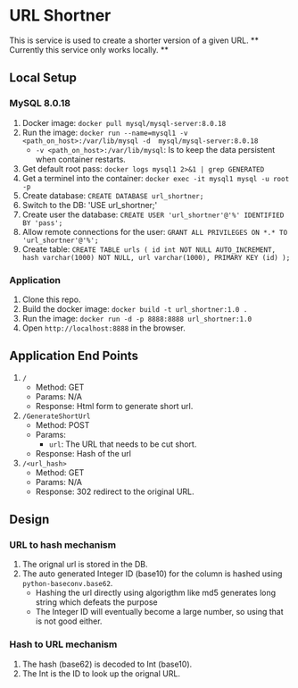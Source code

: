 # URL Shortner

This is service is used to create a shorter version of a given URL.
** Currently this service only works locally. **

## Local Setup

### MySQL 8.0.18
1. Docker image: `docker pull mysql/mysql-server:8.0.18`
2. Run the image: `docker run --name=mysql1 -v <path_on_host>:/var/lib/mysql -d  mysql/mysql-server:8.0.18`
	- `-v <path_on_host>:/var/lib/mysql`: Is to keep the data persistent when container restarts.
3. Get default root pass: `docker logs mysql1 2>&1 | grep GENERATED`
4. Get a terminel into the container: `docker exec -it mysql1 mysql -u root -p`	
5. Create database: `CREATE DATABASE url_shortner;`
6. Switch to the DB: 'USE url_shortner;'
7. Create user the database: `CREATE USER 'url_shortner'@'%' IDENTIFIED BY 'pass';`
8. Allow remote connections for the user: `GRANT ALL PRIVILEGES ON *.* TO 'url_shortner'@'%';`
9. Create table: ```CREATE TABLE urls (
	id int NOT NULL AUTO_INCREMENT,
	hash varchar(1000) NOT NULL,
	url varchar(1000),
	PRIMARY KEY (id)
	);```

### Application

1. Clone this repo.
2. Build the docker image: `docker build -t url_shortner:1.0 .`
3. Run the image: `docker run -d -p 8888:8888 url_shortner:1.0`
4. Open `http://localhost:8888` in the browser.

## Application End Points

1. `/`
	- Method: GET
	- Params: N/A
	- Response: Html form to generate short url.
2. `/GenerateShortUrl`
	- Method: POST
	- Params: 
		- `url`: The URL that needs to be cut short.
	- Response: Hash of the url
3. `/<url_hash>`
	- Method: GET
	- Params: N/A
	- Response: 302 redirect to the original URL.

## Design

### URL to hash mechanism

1. The orignal url is stored in the DB.
2. The auto generated Integer ID (base10) for the column is hashed using `python-baseconv.base62`.
	- Hashing the url directly using algorigthm like md5 generates long string which defeats the purpose
	- The Integer ID will eventually become a large number, so using that is not good either.

### Hash to URL mechanism

1. The hash (base62) is decoded to Int (base10).
2. The Int is the ID to look up the orignal URL.
